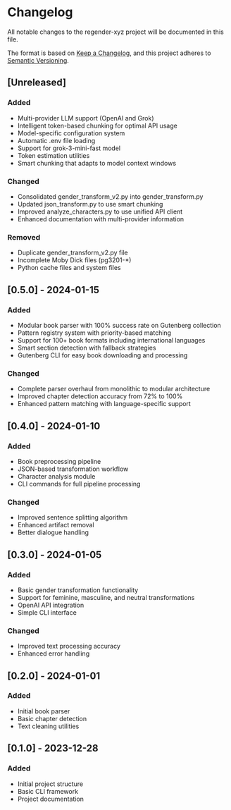 # Changelog

All notable changes to the regender-xyz project will be documented in this file.

The format is based on [Keep a Changelog](https://keepachangelog.com/en/1.0.0/),
and this project adheres to [Semantic Versioning](https://semver.org/spec/v2.0.0.html).

## [Unreleased]

### Added
- Multi-provider LLM support (OpenAI and Grok)
- Intelligent token-based chunking for optimal API usage
- Model-specific configuration system
- Automatic .env file loading
- Support for grok-3-mini-fast model
- Token estimation utilities
- Smart chunking that adapts to model context windows

### Changed
- Consolidated gender_transform_v2.py into gender_transform.py
- Updated json_transform.py to use smart chunking
- Improved analyze_characters.py to use unified API client
- Enhanced documentation with multi-provider information

### Removed
- Duplicate gender_transform_v2.py file
- Incomplete Moby Dick files (pg3201-*)
- Python cache files and system files

## [0.5.0] - 2024-01-15

### Added
- Modular book parser with 100% success rate on Gutenberg collection
- Pattern registry system with priority-based matching
- Support for 100+ book formats including international languages
- Smart section detection with fallback strategies
- Gutenberg CLI for easy book downloading and processing

### Changed
- Complete parser overhaul from monolithic to modular architecture
- Improved chapter detection accuracy from 72% to 100%
- Enhanced pattern matching with language-specific support

## [0.4.0] - 2024-01-10

### Added
- Book preprocessing pipeline
- JSON-based transformation workflow
- Character analysis module
- CLI commands for full pipeline processing

### Changed
- Improved sentence splitting algorithm
- Enhanced artifact removal
- Better dialogue handling

## [0.3.0] - 2024-01-05

### Added
- Basic gender transformation functionality
- Support for feminine, masculine, and neutral transformations
- OpenAI API integration
- Simple CLI interface

### Changed
- Improved text processing accuracy
- Enhanced error handling

## [0.2.0] - 2024-01-01

### Added
- Initial book parser
- Basic chapter detection
- Text cleaning utilities

## [0.1.0] - 2023-12-28

### Added
- Initial project structure
- Basic CLI framework
- Project documentation